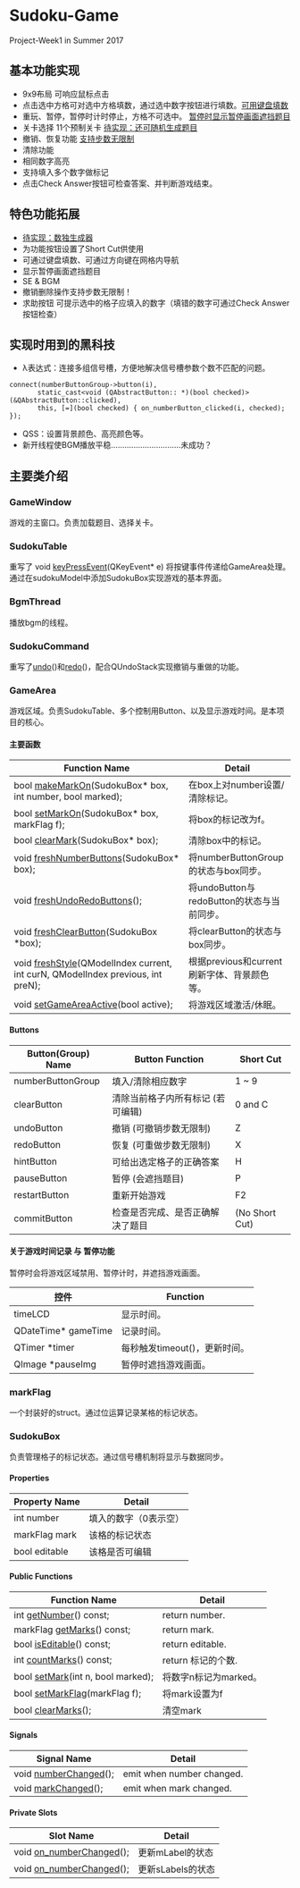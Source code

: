 # Sudoku-Game
Project-Week1 in Summer 2017

## 基本功能实现
 - 9x9布局 可响应鼠标点击
 - 点击选中方格可对选中方格填数，通过选中数字按钮进行填数。[可用键盘填数]()
 - 重玩、暂停，暂停时计时停止，方格不可选中。 [暂停时显示暂停画面遮挡题目]()
 - 关卡选择 11个预制关卡 [待实现：还可随机生成题目]()
 - 撤销、恢复功能 [支持步数无限制]()
 - 清除功能
 - 相同数字高亮
 - 支持填入多个数字做标记
 - 点击Check Answer按钮可检查答案、并判断游戏结束。

## 特色功能拓展
 - [待实现：数独生成器]()
 - 为功能按钮设置了Short Cut供使用
 - 可通过键盘填数、可通过方向键在网格内导航
 - 显示暂停画面遮挡题目
 - SE & BGM
 - 撤销删除操作支持步数无限制！
 - 求助按钮 可提示选中的格子应填入的数字（填错的数字可通过Check Answer按钮检查）



## 实现时用到的黑科技
 - λ表达式：连接多组信号槽，方便地解决信号槽参数个数不匹配的问题。
 `````
 connect(numberButtonGroup->button(i),
        static_cast<void (QAbstractButton:: *)(bool checked)>(&QAbstractButton::clicked),
        this, [=](bool checked) { on_numberButton_clicked(i, checked); });
 `````
 - QSS：设置背景颜色、高亮颜色等。
 - 新开线程使BGM播放平稳...............................未成功？


## 主要类介绍

### GameWindow

游戏的主窗口。负责加载题目、选择关卡。

### SudokuTable

重写了 void [keyPressEvent]()(QKeyEvent* e) 将按键事件传递给GameArea处理。
通过在sudokuModel中添加SudokuBox实现游戏的基本界面。

### BgmThread

播放bgm的线程。

### SudokuCommand

重写了[undo]()()和[redo]()()，配合QUndoStack实现撤销与重做的功能。

### GameArea

游戏区域。负责SudokuTable、多个控制用Button、以及显示游戏时间。是本项目的核心。

#### 主要函数

| Function Name | Detail |
| ---- | ---- |
| bool [makeMarkOn]()(SudokuBox* box, int number, bool marked); | 在box上对number设置/清除标记。 |
| bool [setMarkOn]()(SudokuBox* box, markFlag f); | 将box的标记改为f。 |
| bool [clearMark]()(SudokuBox* box); | 清除box中的标记。 |
| void [freshNumberButtons]()(SudokuBox* box); | 将numberButtonGroup的状态与box同步。 |
| void [freshUndoRedoButtons]()(); | 将undoButton与redoButton的状态与当前同步。 |
| void [freshClearButton]()(SudokuBox *box); | 将clearButton的状态与box同步。 |
| void [freshStyle]()(QModelIndex current, int curN, QModelIndex previous, int preN); | 根据previous和current刷新字体、背景颜色等。 |
| void [setGameAreaActive]()(bool active); | 将游戏区域激活/休眠。 |


#### Buttons

| Button(Group) Name | Button Function | Short Cut
| ---- | ---- | ---- |
| numberButtonGroup | 填入/清除相应数字 | 1 ~ 9 |
| clearButton | 清除当前格子内所有标记 (若可编辑) | 0 and C |
| undoButton | 撤销 (可撤销步数无限制) | Z |
| redoButton | 恢复 (可重做步数无限制)| X |
| hintButton | 可给出选定格子的正确答案 | H |
| pauseButton | 暂停 (会遮挡题目) | P |
| restartButton | 重新开始游戏 | F2 |
| commitButton | 检查是否完成、是否正确解决了题目 | (No Short Cut) |

#### 关于游戏时间记录 与 暂停功能

暂停时会将游戏区域禁用、暂停计时，并遮挡游戏画面。

| 控件 | Function |
| ---- | ---- |
| timeLCD | 显示时间。 |
| QDateTime* gameTime | 记录时间。 |
| QTimer *timer | 每秒触发timeout()，更新时间。 |
| QImage *pauseImg | 暂停时遮挡游戏画面。 |

### markFlag

一个封装好的struct。通过位运算记录某格的标记状态。

### SudokuBox

负责管理格子的标记状态。通过信号槽机制将显示与数据同步。

#### Properties
| Property Name | Detail |
| ---- | ---- |
| int number | 填入的数字（0表示空） |
| markFlag mark | 该格的标记状态 |
| bool editable | 该格是否可编辑 |

#### Public Functions
| Function Name | Detail |
| ---- | ---- |
| int [getNumber]()() const; | return number. |
| markFlag [getMarks]()() const; | return mark. |
| bool [isEditable]()() const; | return editable. |
| int [countMarks]()() const; | return 标记的个数. |
| bool [setMark]()(int n, bool marked); | 将数字n标记为marked。 |
| bool [setMarkFlag]()(markFlag f); | 将mark设置为f |
| bool [clearMarks]()(); | 清空mark |

#### Signals
| Signal Name | Detail |
| ---- | ---- |
| void [numberChanged]()(); | emit when number changed. |
| void [markChanged]()(); | emit when mark changed. |

#### Private Slots
| Slot Name | Detail |
| ---- | ---- |
| void [on_numberChanged]()(); | 更新mLabel的状态 |
| void [on_numberChanged]()(); | 更新sLabels的状态 |

